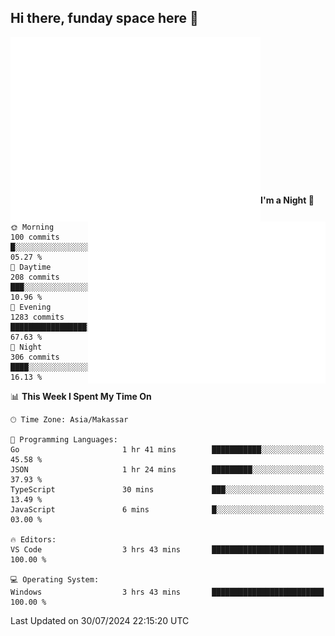 ## Hi there, funday space here 🚀

<img align="left" width="400" alt="🌞" src="https://raw.githubusercontent.com/fhasnur/fhasnur/master/general.svg?token=ATQS65TR7ETTG5RLJUDIDBLBN34HE">
<img align="right" width="380" alt="🌞" src="https://raw.githubusercontent.com/fhasnur/fhasnur/master/statistics.svg?token=ATQS65TR7ETTG5RLJUDIDBLBN34HE">

<br><br><br><br><br><br><br><br><br><br><br><br><br><br>

<!--START_SECTION:waka-->
**I'm a Night 🦉** 

```text
🌞 Morning                100 commits         █░░░░░░░░░░░░░░░░░░░░░░░░   05.27 % 
🌆 Daytime                208 commits         ███░░░░░░░░░░░░░░░░░░░░░░   10.96 % 
🌃 Evening                1283 commits        █████████████████░░░░░░░░   67.63 % 
🌙 Night                  306 commits         ████░░░░░░░░░░░░░░░░░░░░░   16.13 % 
```


📊 **This Week I Spent My Time On** 

```text
🕑︎ Time Zone: Asia/Makassar

💬 Programming Languages: 
Go                       1 hr 41 mins        ███████████░░░░░░░░░░░░░░   45.58 % 
JSON                     1 hr 24 mins        █████████░░░░░░░░░░░░░░░░   37.93 % 
TypeScript               30 mins             ███░░░░░░░░░░░░░░░░░░░░░░   13.49 % 
JavaScript               6 mins              █░░░░░░░░░░░░░░░░░░░░░░░░   03.00 % 

🔥 Editors: 
VS Code                  3 hrs 43 mins       █████████████████████████   100.00 % 

💻 Operating System: 
Windows                  3 hrs 43 mins       █████████████████████████   100.00 % 
```


 Last Updated on 30/07/2024 22:15:20 UTC
<!--END_SECTION:waka-->
